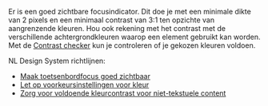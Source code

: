 <!-- @license CC0-1.0 -->

Er is een goed zichtbare focusindicator. Dit doe je met een minimale dikte van 2 pixels en een minimaal contrast van 3:1 ten opzichte van aangrenzende kleuren. Hou ook rekening met het contrast met de verschillende achtergrondkleuren waarop een element gebruikt kan worden. Met de [Contrast checker](/contrast/) kun je controleren of je gekozen kleuren voldoen.

NL Design System richtlijnen:

- [Maak toetsenbordfocus goed zichtbaar](/richtlijnen/formulieren/visueel-ontwerp/focus-goed-zichtbaar/)
- [Let op voorkeursinstellingen voor kleur](/richtlijnen/stijl/kleuren/voorkeuren)
- [Zorg voor voldoende kleurcontrast voor niet-tekstuele content](/richtlijnen/stijl/typografie/voorkeur)
